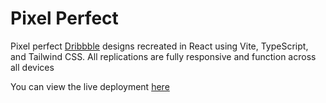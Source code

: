 # Pixel Perfect

Pixel perfect [Dribbble](https://dribbble.com/) designs recreated in React using Vite, TypeScript, and Tailwind CSS. All replications are fully responsive and function across all devices

You can view the live deployment [here](https://asproson.github.io/css_pixel_perfect/)

